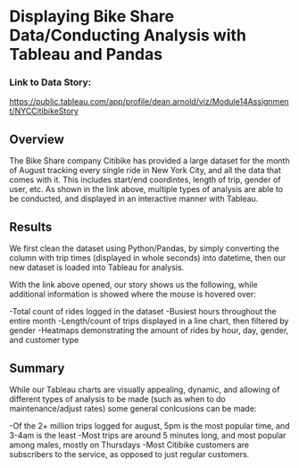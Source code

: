 # Displaying Bike Share Data/Conducting Analysis with Tableau and Pandas

### Link to Data Story:
https://public.tableau.com/app/profile/dean.arnold/viz/Module14Assignment/NYCCitibikeStory

## Overview
The Bike Share company Citibike has provided a large dataset for the month of August tracking every single ride in New York City, and all the data that comes with it. This includes start/end coordintes, length of trip, gender of user, etc. As shown in the link above, multiple types of analysis are able to be conducted, and displayed in an interactive manner with Tableau.

## Results
We first clean the dataset using Python/Pandas, by simply converting the column with trip times (displayed in whole seconds) into datetime, then our new dataset is loaded into Tableau for analysis.

With the link above opened, our story shows us the following, while additional information is showed where the mouse is hovered over:

-Total count of rides logged in the dataset
-Busiest hours throughout the entire month
-Length/count of trips displayed in a line chart, then filtered by gender
-Heatmaps demonstrating the amount of rides by hour, day, gender, and customer type 

## Summary
While our Tableau charts are visually appealing, dynamic, and allowing of different types of analysis to be made (such as when to do maintenance/adjust rates) some general conlcusions can be made:

-Of the 2+ million trips logged for august, 5pm is the most popular time, and 3-4am is the least
-Most trips are around 5 minutes long, and most popular among males, mostly on Thursdays
-Most Citibike customers are subscribers to the service, as opposed to just regular customers.


